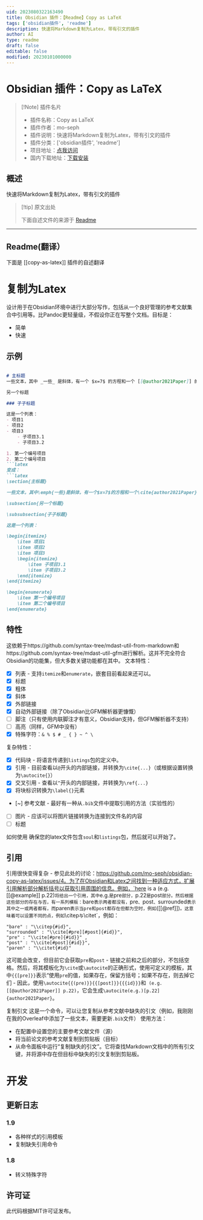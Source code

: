 ```yaml
---
uid: 2023080322163490
title: Obsidian 插件：【Readme】Copy as LaTeX
tags: ['obsidian插件', 'readme']
description: 快速将Markdown复制为Latex，带有引文的插件
author: AI
type: readme
draft: false
editable: false
modified: 20230101000000
---
```


# Obsidian 插件：Copy as LaTeX

> [!Note] 插件名片
> - 插件名称：Copy as LaTeX
> - 插件作者：mo-seph
> - 插件说明：快速将Markdown复制为Latex，带有引文的插件
> - 插件分类：['obsidian插件', 'readme']
> - 项目地址：[点我访问](https://github.com/mo-seph/obsidian-copy-as-latex)
> - 国内下载地址：[下载安装](https://pkmer.cn/products/plugin/pluginMarket/?copy-as-latex)

## 概述

快速将Markdown复制为Latex，带有引文的插件



> [!tip] 原文出处
> 
>下面自述文件的来源于 [Readme](https://ghproxy.net/https://raw.githubusercontent.com/mo-seph/obsidian-copy-as-latex/master/README.md)
> 

---

## Readme(翻译）

下面是 [[copy-as-latex]] 插件的自述翻译


# 复制为Latex

设计用于在Obsidian环境中进行大部分写作，包括从一个良好管理的参考文献集合中引用等。比Pandoc更轻量级，不假设你正在写整个文档。目标是：
- 简单
- 快速

## 示例
```markdown

# 主标题
一些文本，其中 _一些_ 是斜体，有一个 $x=7$ 的方程和一个 [[@author2021Paper]] 的引用和一个 [https://link.com](https://link.com)。

另一个标题

### 子子标题

这是一个列表：
- 项目1
- 项目2
- 项目3
	- 子项目3.1
	- 子项目3.2

1. 第一个编号项目
2. 第二个编号项目
```latex
变成：
```latex
\section{主标题}

一些文本，其中\emph{一些}是斜体，有一个$x=7$的方程和一个\cite{author2021Paper}的引用和一个\url{https://link.com}。

\subsection{另一个标题}

\subsubsection{子子标题}

这是一个列表：

\begin{itemize}
	\item 项目1
	\item 项目2
	\item 项目3
	\begin{itemize}
		\item 子项目3.1
		\item 子项目3.2
	\end{itemize}
\end{itemize}

\begin{enumerate}
	\item 第一个编号项目
	\item 第二个编号项目
\end{enumerate}
```

## 特性
这依赖于https://github.com/syntax-tree/mdast-util-from-markdown和https://github.com/syntax-tree/mdast-util-gfm进行解析。这并不完全符合Obsidian的功能集，但大多数关键功能都在其中。
文本特性：
- [X] 列表 - 支持`itemize`和`enumerate`，嵌套目前看起来还可以。
- [X] 标题
- [X] 粗体
- [X] 斜体
- [X] 外部链接
- [X] 自动外部链接（除了Obsidian比GFM解析器更慷慨）
- [ ] 脚注（只有使用内联脚注才有意义，Obsidian支持，但GFM解析器不支持）
- [ ] 高亮（同样，GFM中没有）
- [X] 特殊字符：`& % $ # _ { } ~ ^ \` 

复杂特性：
- [X] 代码块 - 将语言传递到`listings`包的定义中。
- [X] 引用 - 目前查看以`@`开头的内部链接，并转换为`\cite{...}`（或根据设置转换为`\autocite{}`）
- [X] 交叉引用 - 查看以`^`开头的内部链接，并转换为`\ref{...}`
- [X] 将块标识转换为`\label{}`元素
- [~] 参考文献 - 最好有一种从`.bib`文件中提取引用的方法（实验性的）
- [ ] 图片 - 应该可以将图片链接转换为连接到文件名的内容
- [ ] 标题

如何使用
确保您的latex文件包含`soul`和`listings`包，然后就可以开始了。

## 引用
引用很快变得复杂 - 参见此处的讨论：https://github.com/mo-seph/obsidian-copy-as-latex/issues/4。为了在Obsidian和Latex之间找到一种适应方式，扩展引用解析部分解析括号以获取引用周围的信息。例如，`here is a (e.g. [[@example]] p.22)`将给出一个引用，其中`e.g.`是`pre`部分，`p.22`是`post`部分。然后根据这些部分的存在与否，有一系列模板：`bare`表示两者都没有，`pre`、`post`、`surrounded`表示其中之一或两者都有，而`paren`表示当pre和post都存在但都为空时，例如`([[@ref]])`。这意味着可以设置不同的点，例如`\citep`与`\citet`，例如：

```
"bare" : "\\citep{#id}",
"surrounded" : "\\cite[#pre][#post]{#id}}",
"pre" : "\\cite[#pre]{#id}}" ,
"post" : "\\cite[#post]{#id}}",
"paren" : "\\citet{#id}"	
```

这可能会改变，但目前它会获取`pre`和`post` - 链接之前和之后的部分，不包括空格。然后，将其模板化为`\cite`或`\autocite`的正确形式，使用可定义的模板，其中`{{[pre]}}`表示“使用`pre`的值，如果存在，保留方括号；如果不存在，则去掉它们 - 因此，使用`\autocite{{(pre)}}{{[post]}}{{{id}}}`和` (e.g. [[@author2021Paper]] p.22)`，它会生成`\autocite(e.g.)[p.22]{author2021Paper}`。

复制引文
这是一个命令，可以让您复制从参考文献中缺失的引文（例如，我刚刚在我的Overleaf中添加了一些文本，需要更新`.bib`文件）
使用方法：
- 在配置中设置您的主要参考文献文件（源）
- 将当前论文的参考文献复制到剪贴板（目标）
- 从命令面板中运行“复制缺失的引文”。它将查找Markdown文档中的所有引文键，并将源中存在但目标中缺失的引文复制到剪贴板。

# 开发

## 更新日志

### 1.9
- 各种样式的引用模板
- 复制缺失引用命令

### 1.8
- 转义特殊字符

## 许可证

此代码根据MIT许可证发布。



